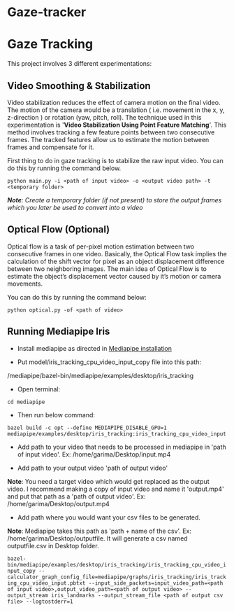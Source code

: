 # Gaze-tracker

# Gaze Tracking

This project involves 3 different experimentations:

## Video Smoothing & Stabilization

Video stabilization reduces the effect of camera motion on the final video. The motion of the camera would be a translation ( i.e. movement in the x, y, z-direction ) or rotation (yaw, pitch, roll). The technique used in this experimentation is '**Video Stabilization Using Point Feature Matching**'. This method involves tracking a few feature points between two consecutive frames. The tracked features allow us to estimate the motion between frames and compensate for it.

First thing to do in gaze tracking is to stabilize the raw input video. You can do this by running the command below.

`python main.py -i <path of input video> -o <output video path> -t <temporary folder>`

***Note**: Create a temporary folder (if not present) to store the output frames which you later be used to convert into a video*

## Optical Flow (Optional)
Optical flow is a task of per-pixel motion estimation between two consecutive frames in one video. Basically, the Optical Flow task implies the calculation of the shift vector for pixel as an object displacement difference between two neighboring images. The main idea of Optical Flow is to estimate the object’s displacement vector caused by it’s motion or camera movements.

You can do this by running the command below:

`python optical.py -of <path of video>`

## Running Mediapipe Iris
 
* Install mediapipe as directed in 
<a href="https://google.github.io/mediapipe/getting_started/install.html" target="_blank">Mediapipe installation</a>

* Put model/iris_tracking_cpu_video_input_copy file into this path:

 /mediapipe/bazel-bin/mediapipe/examples/desktop/iris_tracking 

* Open terminal:

`cd mediapipe`

* Then run below command:

`bazel build -c opt --define MEDIAPIPE_DISABLE_GPU=1 mediapipe/examples/desktop/iris_tracking:iris_tracking_cpu_video_input`

* Add path to your video that needs to be processed in mediapipe in 'path of input video'. Ex: /home/garima/Desktop/input.mp4

* Add path to your output video 'path of output video'

**Note**: You need a target video which would get replaced as the output video. I recommend making a copy of input video and name it 'output.mp4' and put that path as a 'path of output video'. Ex: /home/garima/Desktop/output.mp4

* Add path where you would want your csv files to be generated. 

**Note**: Mediapipe takes this path as 'path + name of the csv'. Ex: /home/garima/Desktop/outputfile. It will generate a csv named outputfile.csv in Desktop folder.

`bazel-bin/mediapipe/examples/desktop/iris_tracking/iris_tracking_cpu_video_input_copy --calculator_graph_config_file=mediapipe/graphs/iris_tracking/iris_tracking_cpu_video_input.pbtxt --input_side_packets=input_video_path=<path of input video>,output_video_path=<path of output video> --output_stream iris_landmarks --output_stream_file <path of output csv file> --logtostderr=1`
